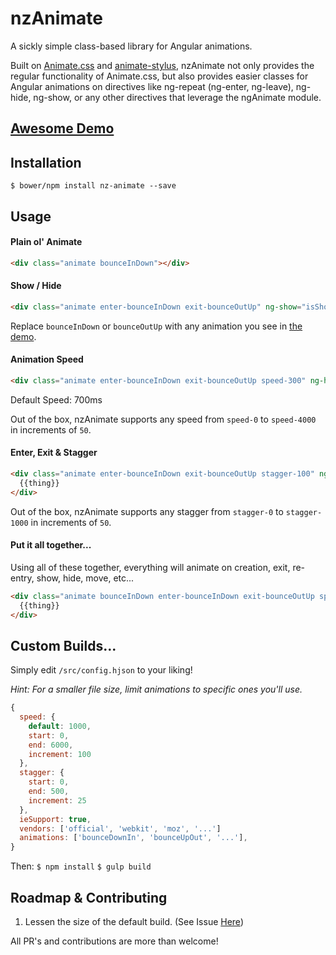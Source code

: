 # nzAnimate
A sickly simple class-based library for Angular animations.

Built on [Animate.css](http://daneden.github.io/animate.css/) and [animate-stylus](https://github.com/slang800/animate-stylus), nzAnimate not only provides the regular functionality of Animate.css, but also provides easier classes for Angular animations on directives like ng-repeat (ng-enter, ng-leave), ng-hide, ng-show, or any other directives that leverage the ngAnimate module.

## [Awesome Demo](http://nozzle.github.io/nzAnimate/)

## Installation

`$ bower/npm install nz-animate --save`

## Usage

#### Plain ol' Animate

```html
<div class="animate bounceInDown"></div>
```

#### Show / Hide

```html
<div class="animate enter-bounceInDown exit-bounceOutUp" ng-show="isShowing">Stuff</div>
```

Replace `bounceInDown` or `bounceOutUp` with any animation you see in [the demo](http://nozzle.github.io/nzAnimate/).

#### Animation Speed

```html
<div class="animate enter-bounceInDown exit-bounceOutUp speed-300" ng-hide="!isShowing">Stuff</div>
```

Default Speed: 700ms

Out of the box, nzAnimate supports any speed from `speed-0` to `speed-4000` in increments of `50`.

#### Enter, Exit & Stagger

```html
<div class="animate enter-bounceInDown exit-bounceOutUp stagger-100" ng-repeat="thing in things">
  {{thing}}
</div>
```

Out of the box, nzAnimate supports any stagger from `stagger-0` to `stagger-1000` in increments of `50`.

#### Put it all together...

Using all of these together, everything will animate on creation, exit, re-entry, show, hide, move, etc...

```html
<div class="animate bounceInDown enter-bounceInDown exit-bounceOutUp speed-500 stagger-100" ng-repeat="thing in things">
  {{thing}}
</div>
```

## Custom Builds...

Simply edit `/src/config.hjson` to your liking!

*Hint: For a smaller file size, limit animations to specific ones you'll use.*

```javascript
{
  speed: {
    default: 1000,
    start: 0,
    end: 6000,
    increment: 100
  },
  stagger: {
    start: 0,
    end: 500,
    increment: 25
  },
  ieSupport: true,
  vendors: ['official', 'webkit', 'moz', '...']
  animations: ['bounceDownIn', 'bounceUpOut', '...'],
}
```
 
Then:
`$ npm install`
`$ gulp build`

## Roadmap & Contributing

1. Lessen the size of the default build. (See Issue [Here](https://github.com/nozzle/nzAnimate/issues/2))

All PR's and contributions are more than welcome!
